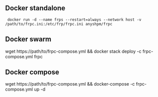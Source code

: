 ## Docker standalone

``` docker run -d --name frps --restart=always --network host -v /path/to/frpc.ini:/etc/frp/frpc.ini anyshpm/frpc```

## Docker swarm

wget https://path/to/frpc-compose.yml && docker stack deploy -c frpc-compose.yml frpc

## Docker compose

wget https://path/to/frpc-compose.yml && docker-compose -c frpc-compose.yml up -d
